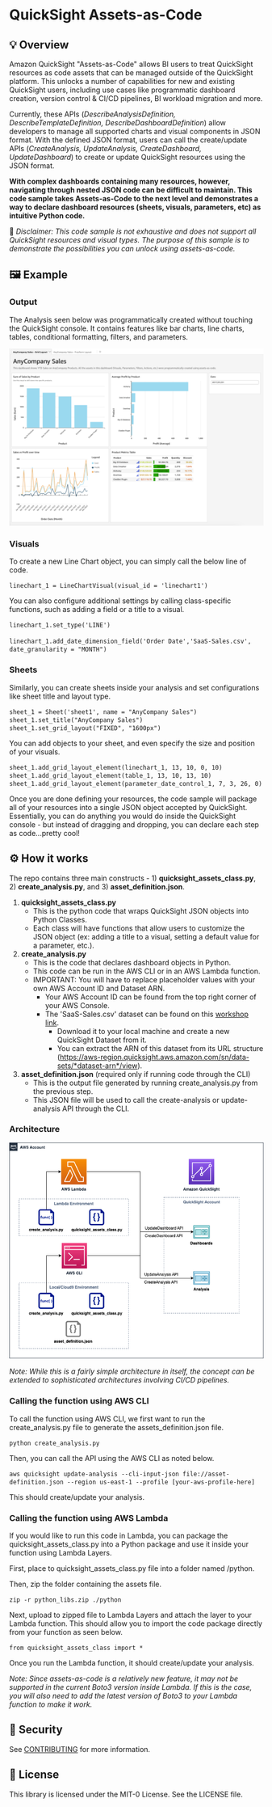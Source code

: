 # QuickSight Assets-as-Code

## :bulb: Overview
Amazon QuickSight "Assets-as-Code" allows BI users to treat QuickSight resources as code assets that can be managed outside of the QuickSight platform. This unlocks a number of capabilities for new and existing QuickSight users, including use cases like programmatic dashboard creation, version control & CI/CD pipelines, BI workload migration and more.

Currently, these APIs (*DescribeAnalysisDefinition, DescribeTemplateDefinition, DescribeDashboardDefinition*) allow developers to manage all supported charts and visual components in JSON format. With the defined JSON format, users can call the create/update APIs (*CreateAnalysis, UpdateAnalysis, CreateDashboard, UpdateDashboard*) to create or update QuickSight resources using the JSON format.

**With complex dashboards containing many resources, however, navigating through nested JSON code can be difficult to maintain. This code sample takes Assets-as-Code to the next level and demonstrates a way to declare dashboard resources (sheets, visuals, parameters, etc) as intuitive Python code.**

:no_good: *Disclaimer: This code sample is not exhaustive and does not support all QuickSight resources and visual types. The purpose of this sample is to demonstrate the possibilities you can unlock using assets-as-code.*
## :framed_picture: Example

### Output

The Analysis seen below was programmatically created without touching the QuickSight console. It contains features like bar charts, line charts, tables, conditional formatting, filters, and parameters.

![Dashboard](img/Dashboard.png)

### Visuals
To create a new Line Chart object, you can simply call the below line of code.
```
linechart_1 = LineChartVisual(visual_id = 'linechart1')
```
You can also configure additional settings by calling class-specific functions, such as adding a field or a title to a visual.
```
linechart_1.set_type('LINE')

linechart_1.add_date_dimension_field('Order Date','SaaS-Sales.csv', date_granularity = "MONTH")
```

### Sheets
Similarly, you can create sheets inside your analysis and set configurations like sheet title and layout type.
```
sheet_1 = Sheet('sheet1', name = "AnyCompany Sales")
sheet_1.set_title("AnyCompany Sales")
sheet_1.set_grid_layout("FIXED", "1600px")
```
You can add objects to your sheet, and even specify the size and position of your visuals.
```
sheet_1.add_grid_layout_element(linechart_1, 13, 10, 0, 10)
sheet_1.add_grid_layout_element(table_1, 13, 10, 13, 10)
sheet_1.add_grid_layout_element(parameter_date_control_1, 7, 3, 26, 0)
```
Once you are done defining your resources, the code sample will package all of your resources into a single JSON object accepted by QuickSight. Essentially, you can do anything you would do inside the QuickSight console - but instead of dragging and dropping, you can declare each step as code...pretty cool!
## :gear: How it works

The repo contains three main constructs - 1) **quicksight_assets_class.py**, 2) **create_analysis.py**, and 3) **asset_definition.json**.

1. **quicksight_assets_class.py**
    - This is the python code that wraps QuickSight JSON objects into Python Classes.
    - Each class will have functions that allow users to customize the JSON object (ex: adding a title to a visual, setting a default value for a parameter, etc.).
2. **create_analysis.py**
    - This is the code that declares dashboard objects in Python.
    - This code can be run in the AWS CLI or in an AWS Lambda function.
    - IMPORTANT: You will have to replace placeholder values with your own AWS Account ID and Dataset ARN.
        - Your AWS Account ID can be found from the top right corner of your AWS Console.
        - The 'SaaS-Sales.csv' dataset can be found on this [workshop link](https://catalog.workshops.aws/quicksight/en-US/author-workshop). 
            - Download it to your local machine and create a new QuickSight Dataset from it. 
            - You can extract the ARN of this dataset from its URL structure (https://aws-region.quicksight.aws.amazon.com/sn/data-sets/*dataset-arn*/view).
3. **asset_definition.json** (required only if running code through the CLI)
    - This is the output file generated by running create_analysis.py from the previous step.
    - This JSON file will be used to call the create-analysis or update-analysis API through the CLI.

### Architecture

![Architecture](img/Assets-as-Code-Architecture.png)

*Note: While this is a fairly simple architecture in itself, the concept can be extended to sophisticated architectures involving CI/CD pipelines.*
### Calling the function using AWS CLI

To call the function using AWS CLI, we first want to run the create_analysis.py file to generate the assets_definition.json file.

```
python create_analysis.py
```

Then, you can call the API using the AWS CLI as noted below.
```
aws quicksight update-analysis --cli-input-json file://asset-definition.json --region us-east-1 --profile [your-aws-profile-here]
```
This should create/update your analysis.
### Calling the function using AWS Lambda

If you would like to run this code in Lambda, you can package the quicksight_assets_class.py into a Python package and use it inside your function using Lambda Layers.

First, place to quicksight_assets_class.py file into a folder named /python.

Then, zip the folder containing the assets file.
```
zip -r python_libs.zip ./python
```
Next, upload to zipped file to Lambda Layers and attach the layer to your Lambda function. This should allow you to import the code package directly from your function as seen below.
```
from quicksight_assets_class import *
```
Once you run the Lambda function, it should create/update your analysis.

*Note: Since assets-as-code is a relatively new feature, it may not be supported in the current Boto3 version inside Lambda. If this is the case, you will also need to add the latest version of Boto3 to your Lambda function to make it work.*
## :closed_lock_with_key: Security

See [CONTRIBUTING](CONTRIBUTING.md#security-issue-notifications) for more information.

## :ledger: License

This library is licensed under the MIT-0 License. See the LICENSE file.

